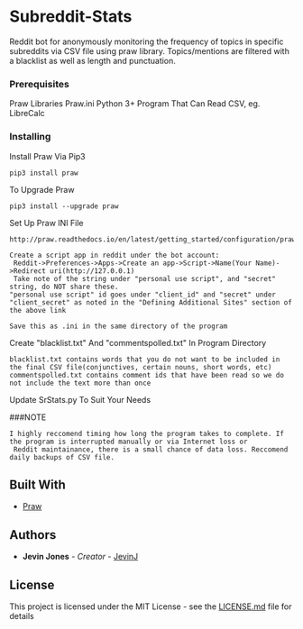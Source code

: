 # Subreddit-Stats

Reddit bot for anonymously monitoring the frequency of topics in specific subreddits via CSV file using praw library. Topics/mentions are filtered with a blacklist as well as length and punctuation. 

### Prerequisites

Praw Libraries
Praw.ini
Python 3+
Program That Can Read CSV, eg. LibreCalc

### Installing

Install Praw Via Pip3
```
pip3 install praw
```

To Upgrade Praw
```
pip3 install --upgrade praw
```

Set Up Praw INI File
```
http://praw.readthedocs.io/en/latest/getting_started/configuration/prawini.html

Create a script app in reddit under the bot account:
 Reddit->Preferences->Apps->Create an app->Script->Name(Your Name)->Redirect uri(http://127.0.0.1)
 Take note of the string under "personal use script", and "secret" string, do NOT share these.
"personal use script" id goes under "client_id" and "secret" under "client_secret" as noted in the "Defining Additional Sites" section of the above link

Save this as .ini in the same directory of the program
```

Create "blacklist.txt" And "commentspolled.txt" In Program Directory
```
blacklist.txt contains words that you do not want to be included in the final CSV file(conjunctives, certain nouns, short words, etc)
commentspolled.txt contains comment ids that have been read so we do not include the text more than once
```

Update SrStats.py To Suit Your Needs

###NOTE
```
I highly reccomend timing how long the program takes to complete. If the program is interrupted manually or via Internet loss or 
 Reddit maintainance, there is a small chance of data loss. Reccomend daily backups of CSV file.
```

## Built With

* [Praw](http://praw.readthedocs.io/en/latest/index.html)


## Authors

* **Jevin Jones** - *Creator* - [JevinJ](https://github.com/JevinJ)

## License

This project is licensed under the MIT License - see the [LICENSE.md](LICENSE.md) file for details
